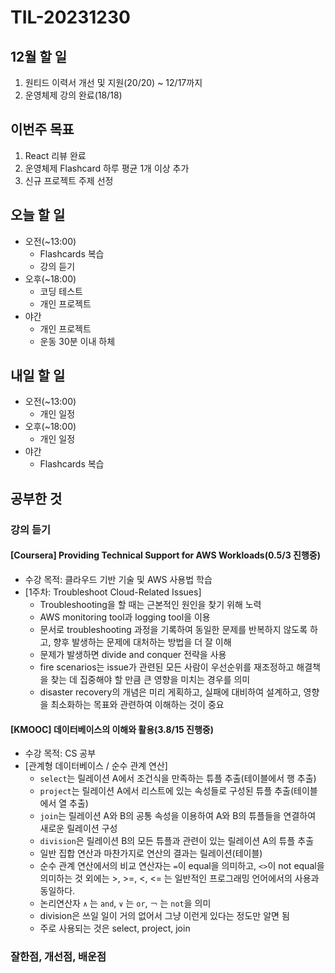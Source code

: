 # TIL-20231230

## 12월 할 일

1. 원티드 이력서 개선 및 지원(20/20) ~ 12/17까지
2. 운영체제 강의 완료(18/18)

## 이번주 목표

1. React 리뷰 완료
2. 운영체제 Flashcard 하루 평균 1개 이상 추가
3. 신규 프로젝트 주제 선정

## 오늘 할 일

- 오전(~13:00)
  - Flashcards 복습
  - 강의 듣기
- 오후(~18:00)
  - 코딩 테스트
  - 개인 프로젝트
- 야간
  - 개인 프로젝트
  - 운동 30분 이내 하체

## 내일 할 일

- 오전(~13:00)
  - 개인 일정
- 오후(~18:00)
  - 개인 일정
- 야간
  - Flashcards 복습

## 공부한 것

### 강의 듣기

#### [Coursera] Providing Technical Support for AWS Workloads(0.5/3 진행중)

- 수강 목적: 클라우드 기반 기술 및 AWS 사용법 학습
- [1주차: Troubleshoot Cloud-Related Issues]
  - Troubleshooting을 할 때는 근본적인 원인을 찾기 위해 노력
  - AWS monitoring tool과 logging tool을 이용
  - 문서로 troubleshooting 과정을 기록하여 동일한 문제를 반복하지 않도록 하고, 향후 발생하는 문제에 대처하는 방법을 더 잘 이해
  - 문제가 발생하면 divide and conquer 전략을 사용
  - fire scenarios는 issue가 관련된 모든 사람이 우선순위를 재조정하고 해결책을 찾는 데 집중해야 할 만큼 큰 영향을 미치는 경우를 의미
  - disaster recovery의 개념은 미리 게획하고, 실패에 대비하여 설계하고, 영향을 최소화하는 목표와 관련하여 이해하는 것이 중요

#### [KMOOC] 데이터베이스의 이해와 활용(3.8/15 진행중)

- 수강 목적: CS 공부
- [관계형 데이터베이스 / 순수 관계 연산]
  - `select`는 릴레이션 A에서 조건식을 만족하는 튜플 추출(테이블에서 행 추출)
  - `project`는 릴레이션 A에서 리스트에 있는 속성들로 구성된 튜플 추출(테이블에서 열 추출)
  - `join`는 릴레이션 A와 B의 공통 속성을 이용하여 A와 B의 튜플들을 연결하여 새로운 릴레이션 구성
  - `division`은 릴레이션 B의 모든 튜플과 관련이 있는 릴레이션 A의 튜플 추출
  - 일반 집합 연산과 마찬가지로 연산의 결과는 릴레이션(테이블)
  - 순수 관계 연산에서의 비교 연산자는 `=`이 equal을 의미하고, `<>`이 not equal을 의미하는 것 외에는 >, >=, <, <= 는 일반적인 프로그래밍 언어에서의 사용과 동일하다.
  - 논리연산자 `∧` 는 `and`, `∨` 는 `or`, `￢` 는 `not`을 의미
  - division은 쓰일 일이 거의 없어서 그냥 이런게 있다는 정도만 알면 됨
  - 주로 사용되는 것은 select, project, join

### 잘한점, 개선점, 배운점
